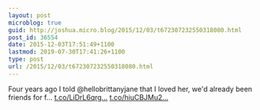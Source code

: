 ```yaml
---
layout: post
microblog: true
guid: http://joshua.micro.blog/2015/12/03/t672307232550318080.html
post_id: 36554
date: 2015-12-03T17:51:49+1100
lastmod: 2019-07-30T17:41:26+1100
type: post
url: /2015/12/03/t672307232550318080.html
---
```

Four years ago I told @hellobrittanyjane that I loved her, we'd already been friends for f… [t.co/LiDrL6qrg...](https://t.co/LiDrL6qrgT) [t.co/hiuCBJMu2...](https://t.co/hiuCBJMu2u)
